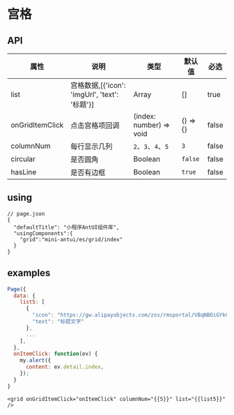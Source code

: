 # 宫格

## API

| 属性 | 说明 | 类型 | 默认值 | 必选 |
|----|----|----|----|----|
| list | 宫格数据,[{'icon': 'imgUrl', 'text': '标题'}]	| Array | [] | true |
| onGridItemClick | 点击宫格项回调 | (index: number) => void | () => {} | false |
| columnNum | 每行显示几列 | `2`、`3`、`4`、`5` | `3` | false |
| circular | 是否圆角 | Boolean | `false` | false |
| hasLine | 是否有边框	| Boolean | `true` | false |

## using

```
// page.json
{
  "defaultTitle": "小程序AntUI组件库",
  "usingComponents":{
    "grid":"mini-antui/es/grid/index"
  }
}
```


## examples

```js
Page({
  data: {
    list5: [
      {
        "icon": "https://gw.alipayobjects.com/zos/rmsportal/VBqNBOiGYkCjqocXjdUj.png",
        "text": "标题文字"
      },
      ...
    ],
  },
  onItemClick: function(ev) {
    my.alert({
      content: ev.detail.index,
    });
  }
}
```

```axml
<grid onGridItemClick="onItemClick" columnNum="{{5}}" list="{{list5}}" />
```
